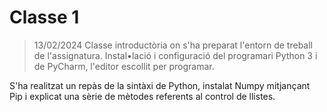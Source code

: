 # Classe 1 
> 13/02/2024
Classe introductòria on s'ha preparat l'entorn de treball de l'assignatura.
Instal•lació i configuració del programari Python 3 i de PyCharm, l'editor escollit per programar.

S'ha realitzat un repàs de la sintàxi de Python, instalat Numpy mitjançant Pip i explicat una sèrie de mètodes referents al control de llistes.
